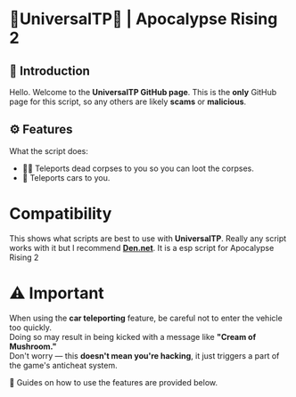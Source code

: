 # 👤UniversalTP👤 | Apocalypse Rising 2

## 📘 Introduction  
Hello. Welcome to the **UniversalTP GitHub page**. This is the **only** GitHub page for this script, so any others are likely **scams** or **malicious**. 

## ⚙️ Features  
What the script does:  
- 🧟‍♂️ Teleports dead corpses to you so you can loot the corpses.  
- 🚗 Teleports cars to you.

# Compatibility
This shows what scripts are best to use with **UniversalTP**. Really any script works with it but I recommend [**Den.net**](https://github.com/dengertheguy/den.net). It is a esp script for Apocalypse Rising 2

# ⚠️ Important
When using the **car teleporting** feature, be careful not to enter the vehicle too quickly.  
Doing so may result in being kicked with a message like **"Cream of Mushroom."**   
Don't worry — this **doesn't mean you're hacking**, it just triggers a part of the game's anticheat system.

📘 Guides on how to use the features are provided below.
